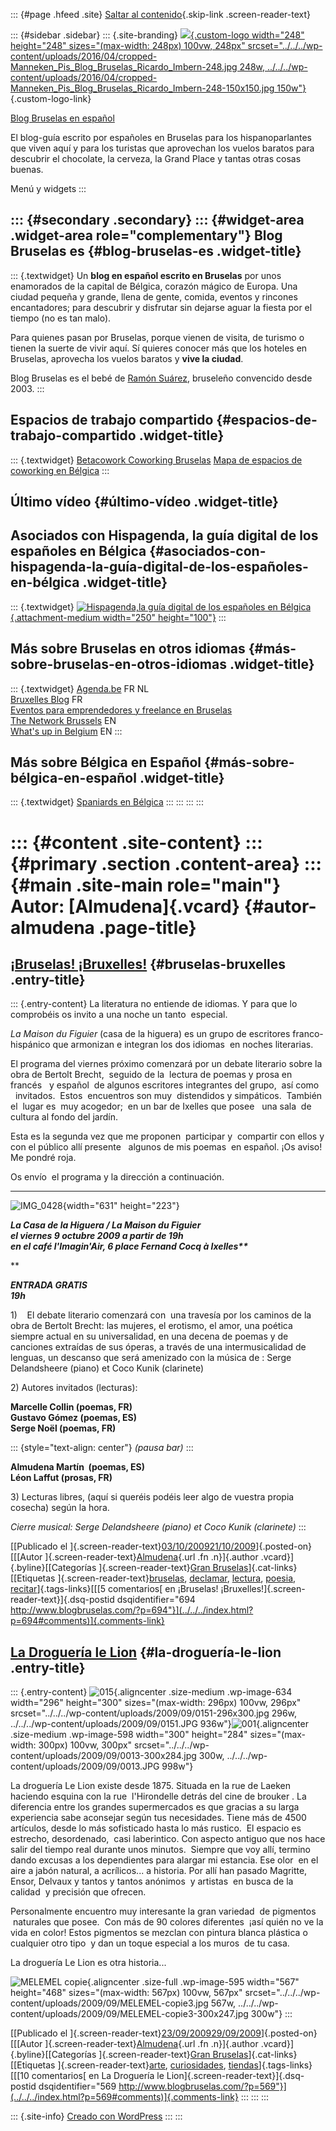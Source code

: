 ::: {#page .hfeed .site}
[Saltar al contenido](index.html#content){.skip-link
.screen-reader-text}

::: {#sidebar .sidebar}
::: {.site-branding}
[![](../../../wp-content/uploads/2016/04/cropped-Manneken_Pis_Blog_Bruselas_Ricardo_Imbern-248.jpg){.custom-logo
width="248" height="248" sizes="(max-width: 248px) 100vw, 248px"
srcset="../../../wp-content/uploads/2016/04/cropped-Manneken_Pis_Blog_Bruselas_Ricardo_Imbern-248.jpg 248w, ../../../wp-content/uploads/2016/04/cropped-Manneken_Pis_Blog_Bruselas_Ricardo_Imbern-248-150x150.jpg 150w"}](../../../index.html){.custom-logo-link}

[Blog Bruselas en español](../../../index.html)

El blog-guía escrito por españoles en Bruselas para los hispanoparlantes
que viven aquí y para los turistas que aprovechan los vuelos baratos
para descubrir el chocolate, la cerveza, la Grand Place y tantas otras
cosas buenas.

Menú y widgets
:::

::: {#secondary .secondary}
::: {#widget-area .widget-area role="complementary"}
Blog Bruselas es {#blog-bruselas-es .widget-title}
----------------

::: {.textwidget}
Un **blog en español escrito en Bruselas** por unos enamorados de la
capital de Bélgica, corazón mágico de Europa. Una ciudad pequeña y
grande, llena de gente, comida, eventos y rincones encantadores; para
descubrir y disfrutar sin dejarse aguar la fiesta por el tiempo (no es
tan malo).

Para quienes pasan por Bruselas, porque vienen de visita, de turismo o
tienen la suerte de vivir aquí. Sí quieres conocer más que los hoteles
en Bruselas, aprovecha los vuelos baratos y **vive la ciudad**.

Blog Bruselas es el bebé de [Ramón Suárez](http://www.ramonsuarez.com),
bruseleño convencido desde 2003.
:::

Espacios de trabajo compartido {#espacios-de-trabajo-compartido .widget-title}
------------------------------

::: {.textwidget}
[Betacowork Coworking Bruselas](http://www.betacowork.com) [Mapa de
espacios de coworking en Bélgica](http://coworkingbelgium.com)
:::

Último vídeo {#último-vídeo .widget-title}
------------

Asociados con Hispagenda, la guía digital de los españoles en Bélgica {#asociados-con-hispagenda-la-guía-digital-de-los-españoles-en-bélgica .widget-title}
---------------------------------------------------------------------

::: {.textwidget}
[![Hispagenda,la guía digital de los españoles en
Bélgica](../../../wp-content/uploads/2010/04/Hispagenda-250px.gif "Hispagenda, la guía digital de los españoles en Bélgica"){.attachment-medium
width="250" height="100"}](http://www.hispagenda.com)
:::

Más sobre Bruselas en otros idiomas {#más-sobre-bruselas-en-otros-idiomas .widget-title}
-----------------------------------

::: {.textwidget}
[Agenda.be](http://www.agenda.be) FR NL\
[Bruxelles Blog](http://www.bxlblog.be/) FR\
[Eventos para emprendedores y freelance en
Bruselas](http://www.betacowork.com/events/)\
[The Network
Brussels](http://groups.yahoo.com/group/TheNetworkBrussels/) EN\
[What\'s up in Belgium](http://www.whatsupin.be/) EN
:::

Más sobre Bélgica en Español {#más-sobre-bélgica-en-español .widget-title}
----------------------------

::: {.textwidget}
[Spaniards en Bélgica](http://www.spaniards.es/paises/belgica)
:::
:::
:::
:::

::: {#content .site-content}
::: {#primary .section .content-area}
::: {#main .site-main role="main"}
Autor: [Almudena]{.vcard} {#autor-almudena .page-title}
=========================

[¡Bruselas! ¡Bruxelles!](../../../index.html?p=694) {#bruselas-bruxelles .entry-title}
---------------------------------------------------

::: {.entry-content}
La literatura no entiende de idiomas. Y para que lo comprobéis os invito
a una noche un tanto  especial.

*La Maison du Figuier* (casa de la higuera) es un grupo de escritores
franco-hispánico que armonizan e integran los dos idiomas  en noches
literarias.

El programa del viernes próximo comenzará por un debate literario sobre
la obra de Bertolt Brecht,  seguido de la  lectura de poemas y prosa en
francés   y español  de algunos escritores integrantes del grupo,  así
como   invitados.  Estos  encuentros son muy  distendidos y simpáticos. 
También el  lugar es  muy acogedor;  en un bar de Ixelles que posee
  una sala  de cultura al fondo del jardín.

Esta es la segunda vez que me proponen  participar y  compartir con
ellos y con el público allí presente   algunos de mis poemas  en
español. ¡Os aviso! Me pondré roja.

Os envío  el programa y la dirección a continuación.

****
![IMG\_0428](../../../wp-content/uploads/2009/10/IMG_04281.JPG){width="631"
height="223"}

***La Casa de la Higuera / La Maison du Figuier\
el viernes 9 octubre 2009 a partir de 19h\
en el café l'Imagin'Air, 6 place Fernand Cocq à Ixelles\*\****

**

***ENTRADA GRATIS\
19h***

1)    El debate literario comenzará con  una travesía por los caminos de
la obra de Bertolt Brecht: las mujeres, el erotismo, el amor, una
poética siempre actual en su universalidad, en una decena de poemas y de
canciones extraídas de sus óperas, a través de una intermusicalidad de
lenguas, un descanso que será amenizado con la música de : Serge
Delandsheere (piano) et Coco Kunik (clarinete)

2\) Autores invitados (lecturas):

**Marcelle Collin (poemas, FR)\
Gustavo Gómez (poemas, ES)\
Serge Noël (poemas, FR)**

::: {style="text-align: center"}
*(pausa bar)*
:::

<div>

</div>

**Almudena Martín  (poemas, ES)\
Léon Laffut (prosas, FR)**

3\) Lecturas libres, (aquí si queréis podéis leer algo de vuestra propia
cosecha) según la hora.

*Cierre musical: Serge Delandsheere (piano) et Coco Kunik (clarinete)*
:::

[[Publicado el
]{.screen-reader-text}[03/10/200921/10/2009](../../../index.html?p=694)]{.posted-on}[[[Autor
]{.screen-reader-text}[Almudena](index.html){.url .fn .n}]{.author
.vcard}]{.byline}[[Categorías ]{.screen-reader-text}[Gran
Bruselas](../../category/gran-bruselas/index.html)]{.cat-links}[[Etiquetas
]{.screen-reader-text}[bruselas](../../tag/bruselas/index.html),
[declamar](../../tag/declamar/index.html),
[lectura](../../tag/lectura/index.html),
[poesia](../../tag/poesia/index.html),
[recitar](../../tag/recitar/index.html)]{.tags-links}[[[5 comentarios[
en ¡Bruselas! ¡Bruxelles!]{.screen-reader-text}]{.dsq-postid
dsqidentifier="694 http://www.blogbruselas.com/?p=694"}](../../../index.html?p=694#comments)]{.comments-link}

[La Droguería le Lion](../../../index.html?p=569) {#la-droguería-le-lion .entry-title}
-------------------------------------------------

::: {.entry-content}
![015](../../../wp-content/uploads/2009/09/0151-296x300.jpg){.aligncenter
.size-medium .wp-image-634 width="296" height="300"
sizes="(max-width: 296px) 100vw, 296px"
srcset="../../../wp-content/uploads/2009/09/0151-296x300.jpg 296w, ../../../wp-content/uploads/2009/09/0151.JPG 936w"}![001](../../../wp-content/uploads/2009/09/0013-300x284.jpg){.aligncenter
.size-medium .wp-image-598 width="300" height="284"
sizes="(max-width: 300px) 100vw, 300px"
srcset="../../../wp-content/uploads/2009/09/0013-300x284.jpg 300w, ../../../wp-content/uploads/2009/09/0013.JPG 998w"}

La droguería Le Lion existe desde 1875. Situada en la rue de Laeken
haciendo esquina con la rue  l'Hirondelle detrás del cine de brouker .
La diferencia entre los grandes supermercados es que gracias a su larga
experiencia sabe aconsejar según tus necesidades. Tiene más de 4500
artículos, desde lo más sofisticado hasta lo más rustico.  El espacio es
estrecho, desordenado,  casi laberintico. Con aspecto antiguo que nos
hace salir del tiempo real durante unos minutos.  Siempre que voy allí,
termino dando excusas a los dependientes para alargar mi estancia. Ese
olor  en el aire a jabón natural, a acrílicos... a historia. Por allí
han pasado Magritte, Ensor, Delvaux y tantos y tantos anónimos  y
artistas  en busca de la calidad  y precisión que ofrecen.

Personalmente encuentro muy interesante la gran variedad  de pigmentos
 naturales que posee.  Con más de 90 colores diferentes  ¡así quién no
ve la vida en color! Estos pigmentos se mezclan con pintura blanca
plástica o cualquier otro tipo  y dan un toque especial a los muros  de
tu casa.

La droguería Le Lion es otra historia...

![MELEMEL
copie](../../../wp-content/uploads/2009/09/MELEMEL-copie3.jpg){.aligncenter
.size-full .wp-image-595 width="567" height="468"
sizes="(max-width: 567px) 100vw, 567px"
srcset="../../../wp-content/uploads/2009/09/MELEMEL-copie3.jpg 567w, ../../../wp-content/uploads/2009/09/MELEMEL-copie3-300x247.jpg 300w"}
:::

[[Publicado el
]{.screen-reader-text}[23/09/200929/09/2009](../../../index.html?p=569)]{.posted-on}[[[Autor
]{.screen-reader-text}[Almudena](index.html){.url .fn .n}]{.author
.vcard}]{.byline}[[Categorías ]{.screen-reader-text}[Gran
Bruselas](../../category/gran-bruselas/index.html)]{.cat-links}[[Etiquetas
]{.screen-reader-text}[arte](../../tag/arte/index.html),
[curiosidades](../../tag/curiosidades/index.html),
[tiendas](../../tag/tiendas/index.html)]{.tags-links}[[[10 comentarios[
en La Droguería le Lion]{.screen-reader-text}]{.dsq-postid
dsqidentifier="569 http://www.blogbruselas.com/?p=569"}](../../../index.html?p=569#comments)]{.comments-link}
:::
:::
:::

::: {.site-info}
[Creado con WordPress](https://es.wordpress.org/)
:::
:::
